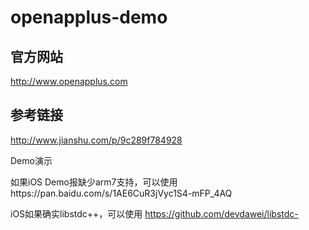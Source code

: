 # openapplus-demo

## 官方网站
http://www.openapplus.com
## 参考链接
http://www.jianshu.com/p/9c289f784928

Demo演示

如果iOS Demo报缺少arm7支持，可以使用https://pan.baidu.com/s/1AE6CuR3jVyc1S4-mFP_4AQ

iOS如果确实libstdc++，可以使用 https://github.com/devdawei/libstdc-
